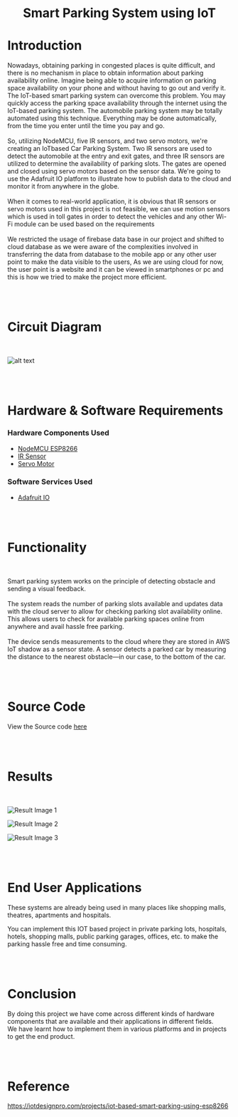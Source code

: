 <div id="top"></div>

<h1 align="center">Smart Parking System using IoT</h1>



<!-- ABOUT THE PROJECT -->


# Introduction
Nowadays, obtaining parking in congested places is quite difficult, and there is no
mechanism in place to obtain information about parking availability online. Imagine
being able to acquire information on parking space availability on your phone and
without having to go out and verify it. The IoT-based smart parking system can
overcome this problem. You may quickly access the parking space availability
through the internet using the IoT-based parking system. The automobile parking
system may be totally automated using this technique. Everything may be done
automatically, from the time you enter until the time you pay and go.
<br><br>
So, utilizing NodeMCU, five IR sensors, and two servo motors, we're creating an IoTbased Car Parking System. Two IR sensors are used to detect the automobile at the
entry and exit gates, and three IR sensors are utilized to determine the availability of
parking slots. The gates are opened and closed using servo motors based on the sensor
data. We're going to use the Adafruit IO platform to illustrate how to publish data to
the cloud and monitor it from anywhere in the globe.
<br><br>
When it comes to real-world application, it is obvious that IR sensors or servo motors
used in this project is not feasible, we can use motion sensors which is used in toll
gates in order to detect the vehicles and any other Wi-Fi module can be used based on
the requirements
<br><br>
We restricted the usage of firebase data base in our project and shifted to cloud
database as we were aware of the complexities involved in transferring the data from
database to the mobile app or any other user point to make the data visible to the users,
As we are using cloud for now, the user point is a website and it can be viewed in
smartphones or pc and this is how we tried to make the project more efficient.

<br><br>

# Circuit Diagram
<br>

![alt text](images/ckt-img.png)

<br><br>

# Hardware & Software Requirements

### Hardware Components Used
* [NodeMCU ESP8266](https://en.wikipedia.org/wiki/NodeMCU)
* [IR Sensor](https://www.waveshare.com/wiki/Infrared_Proximity_Sensor)
* [Servo Motor](https://vuejs.org/)
### Software Services Used
* [Adafruit IO](https://io.adafruit.com/)

<br><br>

# Functionality

<br>

Smart parking system works on the principle of detecting obstacle and sending a
visual feedback.
<br><br>
The system reads the number of parking slots available and updates data with the
cloud server to allow for checking parking slot availability online. This allows users
to check for available parking spaces online from anywhere and avail hassle free
parking.
<br><br>
The device sends measurements to the cloud where they are stored in AWS IoT
shadow as a sensor state. A sensor detects a parked car by measuring the distance to
the nearest obstacle—in our case, to the bottom of the car.

<br><br>

# Source Code

View the Source code [here](code.txt)

<br><br>

# Results

<br>

![Result Image 1](images/res1.png)

![Result Image 2](images/res3.png)

![Result Image 3](images/res2.png)

<br><br>

# End User Applications

These systems are already being used in many places like shopping malls,
theatres, apartments and hospitals.

You can implement this IOT based project in private parking lots, hospitals,
hotels, shopping malls, public parking garages, offices, etc. to make the parking
hassle free and time consuming.

<br><br>

# Conclusion

By doing this project we have come across different kinds of hardware components
that are available and their applications in different fields.
<br>
We have learnt how to implement them in various platforms and in projects to get the
end product.

<br><br>

# Reference
https://iotdesignpro.com/projects/iot-based-smart-parking-using-esp8266
